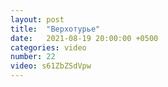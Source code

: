 ```yaml
---
layout: post
title:  "Верхотурье"
date:   2021-08-19 20:00:00 +0500
categories: video
number: 22
video: s61ZbZSdVpw
---
```

